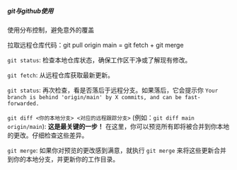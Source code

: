 ##### git与github使用

使用分布控制，避免意外的覆盖

拉取远程仓库代码：git pull origin main  =  git fetch  +  git merge



`git status`: 检查本地仓库状态，确保工作区干净或了解现有修改。

`git fetch`: 从远程仓库获取最新更新。

`git status`: 再次检查，看是否落后于远程分支。如果落后，它会提示你 `Your branch is behind 'origin/main' by X commits, and can be fast-forwarded.`

`git diff <你的本地分支> <对应的远程跟踪分支>` (例如：`git diff main origin/main`): **这是最关键的一步！** 在这里，你可以预览所有即将被合并到你本地的更改。仔细检查这些差异。

`git merge`: 如果你对预览的更改感到满意，就执行 `git merge` 来将这些更新合并到你的本地分支，并更新你的工作目录。
